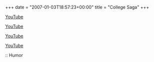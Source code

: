 +++
date = "2007-01-03T18:57:23+00:00"
title = "College Saga"
+++
  
[YouTube][1]

  
[YouTube][2]

  
[YouTube][3]

  
[YouTube][4]

:: Humor

<small></small>

 [1]: http://www.youtube.com/watch?v=gPutYwiiE0o
 [2]: http://www.youtube.com/watch?v=wy4sxiAn-9E
 [3]: http://www.youtube.com/watch?v=yYpG938CNZ8
 [4]: http://www.youtube.com/watch?v=mwC08cDeSzg
